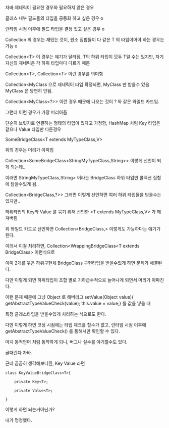 자바 제네릭이 필요한 경우와 필요하지 않은 경우

클래스 내부 필드들의 타입을 공통화 하고 싶은 경우 o

런타임 시점 이후에 필드 타입을 결정 짓고 싶은 경우 o

Collection<T> 의 경우는 재밌는 것이, 원소 집합들이 다 같은 T 의 타입이어야 하는 경우는 가능 o

Collection<T<V>> 이 경우는 얘기가 달라짐, T의 하위 타입이 모두 T일 수는 있지만, 자기 자신의 제네릭은 각 하위 타입마다 다르기 때문

Collection<T<String>>, Collection<T<Long>> 이런 경우를 의미함

Collection<MyClass<String> 으로 제네릭이 타입 확정되면, MyClass<String> 만 받을수 있음 MyClass<Long> 은 당연히 안됨.

Collection<MyClass<?>> 이런 경우 때문에 나오는 것이 ? 와 같은 와일드 카드임.

그런데 이런 경우가 가장 머리아픔

단순히 브릿지로 연결하는 형태의 타입이 있다고 가정함, HashMap 처럼 Key 타입은 같으나 Value 타입만 다른경우

SomeBridgeClass<T extends MyTypeClass<V>,V>

위의 경우는 머리가 아파짐

Collection<SomeBridgeClass<StringMyTypeClass<String>,String>> 이렇게 선언이 되게 되는데..

이러면 StringMyTypeClass<String>,String> 이라는 BridgeClass 하위 타입만 콜렉션 집합에 담을수있게 됨..


Collection<BridgeClass<?>,?>> 그러면 이렇게 선언하면 여러 하위 타입들을 받을수는 있지만..

하위타입의 Key와 Value 를 묶기 위해 선언한 <T extends MyTypeClass<V>,V> 가 깨져버림

위 와일드 카드로 선언하면 Collection<BridgeClass<String>,<Long>> 이렇게도 가능하다는 얘기가 된다.

이래서 이걸 처리하면, Collection<WrappingBridgeClass<T extends BridgeClass<?,?>> 이런식으로

이미 2개를 묶은 하위구현체 BridgeClass 구현타입을 받을수있게 하면 문제가 해결된다.

다만 이렇게 되면 하위타입이 조합 별로 기하급수적으로 늘어나게 되면서 머리가 아파진다.

이런 문제 때문에 그냥 Object 로 해버리고 setValue(Object value){ getAbstractTypeValueCheck(value); this.value = value;} 를 값을 넣을 때

특정 클래스타입을 받을수있게 처리하는 식으로도 한다. 

다만 이렇게 하면 코딩 시점에는 타입 체크를 할수가 없고, 런타임 시점 이후에 getAbstractTypeValueCheck() 를 통해서만 확인할 수 있다.

마치 동적언어 처럼 동작하게 되니, 버그나 실수를 야기할수도 있다. 

골때린다 자바.

근데 곰곰히 생각해보니깐, Key<T> Value<T> 라면

```
class KeyValueBridgeClass<T>{

    private Key<T>;
    
    private Value<T>;

}
```

이렇게 하면 되는거아닌가?

내가 멍청했다.